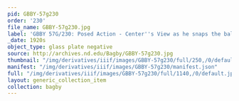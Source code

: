 ```yaml
---
pid: GBBY-57g230
order: '230'
file_name: GBBY-57g230.jpg
label: 'GBBY 57G/230: Posed Action - Center''s View as he snaps the ball - c1920s'
_date: 1920s
object_type: glass plate negative
source: http://archives.nd.edu/Bagby/GBBY-57g230.jpg
thumbnail: "/img/derivatives/iiif/images/GBBY-57g230/full/250,/0/default.jpg"
manifest: "/img/derivatives/iiif/images/GBBY-57g230/manifest.json"
full: "/img/derivatives/iiif/images/GBBY-57g230/full/1140,/0/default.jpg"
layout: generic_collection_item
collection: bagby
---
```

